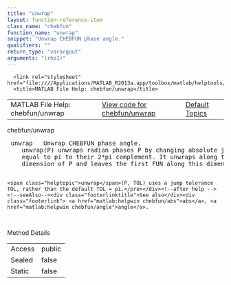 ```yaml
---
title: "unwrap"
layout: function-reference-item
class_name: "chebfun"
function_name: "unwrap"
snippet: "Unwrap CHEBFUN phase angle."
qualifiers: ""
return_type: "varargout"
arguments: "(rhs1)"
---
```


<html>
   <head>
      <meta http-equiv="Content-Type" content="text/html; charset=utf-8">
   
      <link rel="stylesheet" href="file:////Applications/MATLAB_R2013a.app/toolbox/matlab/helptools/private/helpwin.css">
      <title>MATLAB File Help: chebfun/unwrap</title>
   </head>
   <body>
      <!--Single-page help-->
      <table border="0" cellspacing="0" width="100%">
         <tr class="subheader">
            <td class="headertitle">MATLAB File Help: chebfun/unwrap</td>
            <td class="subheader-left"><a href="matlab:edit chebfun/unwrap">View code for chebfun/unwrap</a></td>
            <td class="subheader-right"><a href="matlab:helpwin">Default Topics</a></td>
         </tr>
      </table>
      <div class="title">chebfun/unwrap</div>
      <div class="helptext"><pre><!--helptext --> <span class="helptopic">unwrap</span>   Unwrap CHEBFUN phase angle.
    <span class="helptopic">unwrap</span>(P) unwraps radian phases P by changing absolute jumps greater than or
    equal to pi to their 2*pi complement. It unwraps along the continuous
    dimension of P and leaves the first FUN along this dimension unchanged.
 
    <span class="helptopic">unwrap</span>(P, TOL) uses a jump tolerance TOL, rather than the default TOL = pi.</pre></div><!--after help --><!--seeAlso--><div class="footerlinktitle">See also</div><div class="footerlink"> <a href="matlab:helpwin chebfun/abs">abs</a>, <a href="matlab:helpwin chebfun/angle">angle</a>.
</div>
      <!--Method-->
      <div class="sectiontitle">Method Details</div>
      <table class="class-details">
         <tr>
            <td class="class-detail-label">Access</td>
            <td>public</td>
         </tr>
         <tr>
            <td class="class-detail-label">Sealed</td>
            <td>false</td>
         </tr>
         <tr>
            <td class="class-detail-label">Static</td>
            <td>false</td>
         </tr>
      </table>
   </body>
</html>
